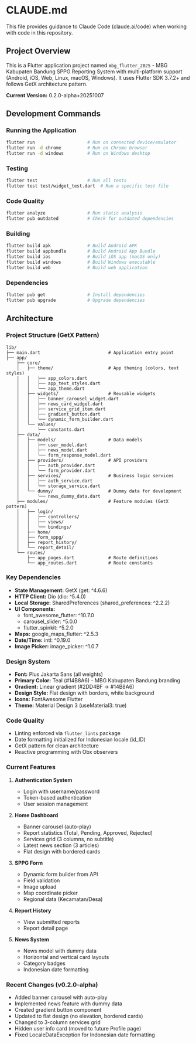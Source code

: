 # CLAUDE.md

This file provides guidance to Claude Code (claude.ai/code) when working with code in this repository.

## Project Overview

This is a Flutter application project named `mbg_flutter_2025` - MBG Kabupaten Bandung SPPG Reporting System with multi-platform support (Android, iOS, Web, Linux, macOS, Windows). It uses Flutter SDK 3.7.2+ and follows GetX architecture pattern.

**Current Version:** 0.2.0-alpha+20251007

## Development Commands

### Running the Application
```bash
flutter run                    # Run on connected device/emulator
flutter run -d chrome          # Run on Chrome browser
flutter run -d windows         # Run on Windows desktop
```

### Testing
```bash
flutter test                   # Run all tests
flutter test test/widget_test.dart  # Run a specific test file
```

### Code Quality
```bash
flutter analyze                # Run static analysis
flutter pub outdated           # Check for outdated dependencies
```

### Building
```bash
flutter build apk              # Build Android APK
flutter build appbundle        # Build Android App Bundle
flutter build ios              # Build iOS app (macOS only)
flutter build windows          # Build Windows executable
flutter build web              # Build web application
```

### Dependencies
```bash
flutter pub get                # Install dependencies
flutter pub upgrade            # Upgrade dependencies
```

## Architecture

### Project Structure (GetX Pattern)
```
lib/
├── main.dart                          # Application entry point
├── app/
    ├── core/
    │   ├── theme/                     # App theming (colors, text styles)
    │   │   ├── app_colors.dart
    │   │   ├── app_text_styles.dart
    │   │   └── app_theme.dart
    │   ├── widgets/                   # Reusable widgets
    │   │   ├── banner_carousel_widget.dart
    │   │   ├── news_card_widget.dart
    │   │   ├── service_grid_item.dart
    │   │   ├── gradient_button.dart
    │   │   └── dynamic_form_builder.dart
    │   └── values/
    │       └── constants.dart
    ├── data/
    │   ├── models/                    # Data models
    │   │   ├── user_model.dart
    │   │   ├── news_model.dart
    │   │   └── form_response_model.dart
    │   ├── providers/                 # API providers
    │   │   ├── auth_provider.dart
    │   │   └── form_provider.dart
    │   ├── services/                  # Business logic services
    │   │   ├── auth_service.dart
    │   │   └── storage_service.dart
    │   └── dummy/                     # Dummy data for development
    │       └── news_dummy_data.dart
    ├── modules/                       # Feature modules (GetX pattern)
    │   ├── login/
    │   │   ├── controllers/
    │   │   ├── views/
    │   │   └── bindings/
    │   ├── home/
    │   ├── form_sppg/
    │   ├── report_history/
    │   └── report_detail/
    └── routes/
        ├── app_pages.dart             # Route definitions
        └── app_routes.dart            # Route constants
```

### Key Dependencies
- **State Management:** GetX (get: ^4.6.6)
- **HTTP Client:** Dio (dio: ^5.4.0)
- **Local Storage:** SharedPreferences (shared_preferences: ^2.2.2)
- **UI Components:**
  - font_awesome_flutter: ^10.7.0
  - carousel_slider: ^5.0.0
  - flutter_spinkit: ^5.2.0
- **Maps:** google_maps_flutter: ^2.5.3
- **Date/Time:** intl: ^0.19.0
- **Image Picker:** image_picker: ^1.0.7

### Design System
- **Font:** Plus Jakarta Sans (all weights)
- **Primary Color:** Teal (#14B8A6) - MBG Kabupaten Bandung branding
- **Gradient:** Linear gradient (#2DD4BF → #14B8A6)
- **Design Style:** Flat design with borders, white background
- **Icons:** FontAwesome Flutter
- **Theme:** Material Design 3 (useMaterial3: true)

### Code Quality
- Linting enforced via `flutter_lints` package
- Date formatting initialized for Indonesian locale (id_ID)
- GetX pattern for clean architecture
- Reactive programming with Obx observers

### Current Features
1. **Authentication System**
   - Login with username/password
   - Token-based authentication
   - User session management

2. **Home Dashboard**
   - Banner carousel (auto-play)
   - Report statistics (Total, Pending, Approved, Rejected)
   - Services grid (3 columns, no subtitle)
   - Latest news section (3 articles)
   - Flat design with bordered cards

3. **SPPG Form**
   - Dynamic form builder from API
   - Field validation
   - Image upload
   - Map coordinate picker
   - Regional data (Kecamatan/Desa)

4. **Report History**
   - View submitted reports
   - Report detail page

5. **News System**
   - News model with dummy data
   - Horizontal and vertical card layouts
   - Category badges
   - Indonesian date formatting

### Recent Changes (v0.2.0-alpha)
- Added banner carousel with auto-play
- Implemented news feature with dummy data
- Created gradient button component
- Updated to flat design (no elevation, bordered cards)
- Changed to 3-column services grid
- Hidden user info card (moved to future Profile page)
- Fixed LocaleDataException for Indonesian date formatting
